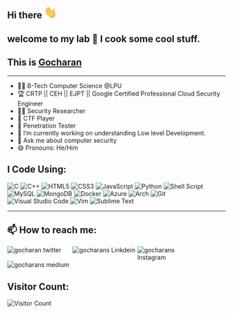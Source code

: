 ## Hi there <img src="https://github.com/5h4rk-lab/5h4rk-lab/raw/master/hi.gif" width="30px">
## welcome to my lab 🧪 I cook some cool stuff.
## This is [Gocharan](https://5h4rk-lab.github.io/) 

<!--
**5h4rk-lab/5h4rk-lab** is a ✨ _special_ ✨ repository because its `README.md` (this file) appears on your GitHub profile.
- 👯 I’m looking to collaborate on ...
- 🤔 I’m looking for help with ...
- 😄 Pronouns: ...
-->
---
- 🧑‍🎓 B-Tech Computer Science @LPU
- :trophy: CRTP || CEH || EJPT || Google  Certified Professional Cloud Security Engineer
- 👨‍💻 Security Researcher 
- :triangular_flag_on_post: CTF Player
- :bug: Penetration Tester
- 🔭 I’m currently working on understanding Low level Development. 
- 💬 Ask me about computer security
- 😄 Pronouns: He/Him


## I Code Using:
![C](https://img.shields.io/badge/c-%2300599C.svg?style=for-the-badge&logo=c&logoColor=white)
![C++](https://img.shields.io/badge/c++-%2300599C.svg?style=for-the-badge&logo=c%2B%2B&logoColor=white)
![HTML5](https://img.shields.io/badge/html5-%23E34F26.svg?style=for-the-badge&logo=html5&logoColor=white)
![CSS3](https://img.shields.io/badge/css3-%231572B6.svg?style=for-the-badge&logo=css3&logoColor=white)
![JavaScript](https://img.shields.io/badge/javascript-%23323330.svg?style=for-the-badge&logo=javascript&logoColor=%23F7DF1E)
![Python](https://img.shields.io/badge/python-3670A0?style=for-the-badge&logo=python&logoColor=ffdd54)
![Shell Script](https://img.shields.io/badge/shell_script-%23121011.svg?style=for-the-badge&logo=gnu-bash&logoColor=white)
![MySQL](https://img.shields.io/badge/mysql-%2300f.svg?style=for-the-badge&logo=mysql&logoColor=white)
![MongoDB](https://img.shields.io/badge/MongoDB-%234ea94b.svg?style=for-the-badge&logo=mongodb&logoColor=white)
![Docker](https://img.shields.io/badge/docker-%230db7ed.svg?style=for-the-badge&logo=docker&logoColor=white)
![Azure](https://img.shields.io/badge/azure-%230072C6.svg?style=for-the-badge&logo=azure-devops&logoColor=white)
![Arch](https://img.shields.io/badge/Arch%20Linux-1793D1?logo=arch-linux&logoColor=fff&style=for-the-badge)
![Git](https://img.shields.io/badge/git-%23F05033.svg?style=for-the-badge&logo=git&logoColor=white)
![Visual Studio Code](https://img.shields.io/badge/Visual%20Studio%20Code-0078d7.svg?style=for-the-badge&logo=visual-studio-code&logoColor=white)
![Vim](https://img.shields.io/badge/VIM-%2311AB00.svg?style=for-the-badge&logo=vim&logoColor=white)
![Sublime Text](https://img.shields.io/badge/sublime_text-%23575757.svg?style=for-the-badge&logo=sublime-text&logoColor=important)

---

## 📫 How to reach me: 

<a href="https://twitter.com/Gocharan_">
  <img align="left" alt="gocharan twitter" width="150px" src="https://img.shields.io/badge/Gocharan_-%231DA1F2.svg?style=for-the-badge&logo=Twitter&logoColor=white" />
</a>
<a href="https://www.linkedin.com/in/Gocharan">
  <img align="left" alt="gocharans Linkdein" width="150px" src="https://img.shields.io/badge/Gocharan-%230077B5.svg?style=for-the-badge&logo=linkedin&logoColor=white" />
</a>
<a href="https://www.instagram.com/gocharan_/">
  <img align="left" alt="gocharans Instagram" width="150px" src="https://img.shields.io/badge/gocharan_-%23E4405F.svg?style=for-the-badge&logo=Instagram&logoColor=white"/>
</a>
<a href="https://gocharan.medium.com/">
  <img align="left" alt="gocharans medium" width="150px" src="https://img.shields.io/badge/Gocharan-%23000000.svg?style=for-the-badge&logo=Medium&logoColor=white"/>
</a>
</br>
<br>
<br>

## Visitor Count: <br>

![Visitor Count](https://profile-counter.glitch.me/5h4rk-lab/count.svg)

